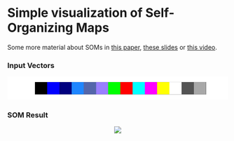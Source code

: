 # Simple visualization of Self-Organizing Maps

Some more material about SOMs in [this paper](https://dl.acm.org/citation.cfm?id=2405960), [these slides](http://www.cs.bham.ac.uk/~jxb/NN/l16.pdf) or [this video](https://www.youtube.com/watch?v=_Euwc9fWBJw).


### Input Vectors

<p align="center">
<img src="result_plots/input.png" width="800px"/>
</p>

### SOM Result
<p align="center">
<img src="result_plots/som.gif" width="500px"/>
</p>